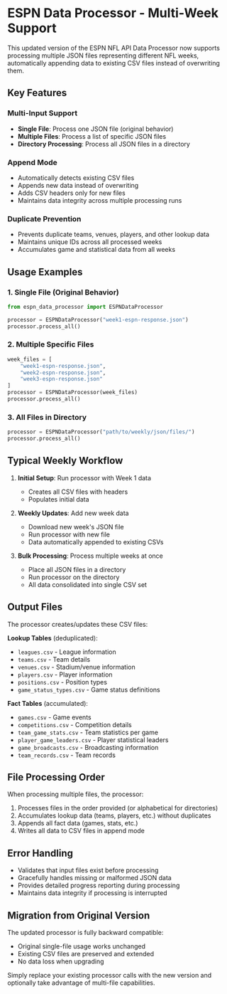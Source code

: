 # ESPN Data Processor - Multi-Week Support

This updated version of the ESPN NFL API Data Processor now supports processing multiple JSON files representing different NFL weeks, automatically appending data to existing CSV files instead of overwriting them.

## Key Features

### Multi-Input Support

- **Single File**: Process one JSON file (original behavior)
- **Multiple Files**: Process a list of specific JSON files
- **Directory Processing**: Process all JSON files in a directory

### Append Mode

- Automatically detects existing CSV files
- Appends new data instead of overwriting
- Adds CSV headers only for new files
- Maintains data integrity across multiple processing runs

### Duplicate Prevention

- Prevents duplicate teams, venues, players, and other lookup data
- Maintains unique IDs across all processed weeks
- Accumulates game and statistical data from all weeks

## Usage Examples

### 1. Single File (Original Behavior)

```python
from espn_data_processor import ESPNDataProcessor

processor = ESPNDataProcessor("week1-espn-response.json")
processor.process_all()
```

### 2. Multiple Specific Files

```python
week_files = [
    "week1-espn-response.json",
    "week2-espn-response.json",
    "week3-espn-response.json"
]
processor = ESPNDataProcessor(week_files)
processor.process_all()
```

### 3. All Files in Directory

```python
processor = ESPNDataProcessor("path/to/weekly/json/files/")
processor.process_all()
```

## Typical Weekly Workflow

1. **Initial Setup**: Run processor with Week 1 data

   - Creates all CSV files with headers
   - Populates initial data

2. **Weekly Updates**: Add new week data

   - Download new week's JSON file
   - Run processor with new file
   - Data automatically appended to existing CSVs

3. **Bulk Processing**: Process multiple weeks at once
   - Place all JSON files in a directory
   - Run processor on the directory
   - All data consolidated into single CSV set

## Output Files

The processor creates/updates these CSV files:

**Lookup Tables** (deduplicated):

- `leagues.csv` - League information
- `teams.csv` - Team details
- `venues.csv` - Stadium/venue information
- `players.csv` - Player information
- `positions.csv` - Position types
- `game_status_types.csv` - Game status definitions

**Fact Tables** (accumulated):

- `games.csv` - Game events
- `competitions.csv` - Competition details
- `team_game_stats.csv` - Team statistics per game
- `player_game_leaders.csv` - Player statistical leaders
- `game_broadcasts.csv` - Broadcasting information
- `team_records.csv` - Team records

## File Processing Order

When processing multiple files, the processor:

1. Processes files in the order provided (or alphabetical for directories)
2. Accumulates lookup data (teams, players, etc.) without duplicates
3. Appends all fact data (games, stats, etc.)
4. Writes all data to CSV files in append mode

## Error Handling

- Validates that input files exist before processing
- Gracefully handles missing or malformed JSON data
- Provides detailed progress reporting during processing
- Maintains data integrity if processing is interrupted

## Migration from Original Version

The updated processor is fully backward compatible:

- Original single-file usage works unchanged
- Existing CSV files are preserved and extended
- No data loss when upgrading

Simply replace your existing processor calls with the new version and optionally take advantage of multi-file capabilities.
